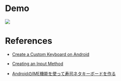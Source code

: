 # Demo 
<img src="https://gyazo.com/29842a9f0f2fa97cbbe571337f9f8d5c.png"/>

# References
 - [Create a Custom Keyboard on Android](https://code.tutsplus.com/tutorials/create-a-custom-keyboard-on-android--cms-22615)
 
- [Creating an Input Method](https://developer.android.com/guide/topics/text/creating-input-method.html)

- [AndroidのIME機能を使って寿司ネタキーボードを作る](https://allabout.co.jp/gm/gc/442982/)
